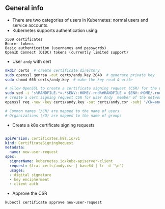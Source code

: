 ## General info

* There are two categories of users in Kubernetes: normal users and service accounts.
*  Kubernetes supports authentication using:
```
x509 certificates
Bearer tokens
Basic authentication (usernames and passwords)
OpenID Connect (OIDC) tokens (currently limited support)
```

* User `andy` with cert

```bash
mkdir certs  # create certificate directory
sudo openssl genrsa -out certs/andy.key 2048  # generate private key
sudo chmod 666 certs/andy.key  # make the key read & write
```

```bash
# allow OpenSSL to create a certificate signing request (CSR) for the user Andy
sudo sed -i 's%RANDFILE.*=.*$ENV::HOME/.rnd%#RANDFILE = $ENV::HOME/.rnd%' /etc/ssl/openssl.cnf
# create a cert signing request CSR for user Andy  member of the network-admin group:
openssl req -new -key certs/andy.key -out certs/andy.csr -subj "/CN=andy/O=network-admin"

# Common names (/CN) are mapped to the name of users
# Organizations (/O) are mapped to the name of groups
```

* Create a k8s certificate signing requests

```yaml

apiVersion: certificates.k8s.io/v1
kind: CertificateSigningRequest
metadata:
  name: new-user-request
spec:
  signerName: kubernetes.io/kube-apiserver-client
  request: $(cat certs/andy.csr | base64 | tr -d '\n')
  usages:
  - digital signature
  - key encipherment
  - client auth
```

* Approve the CSR

```bash
kubectl certificate approve new-user-request
```
